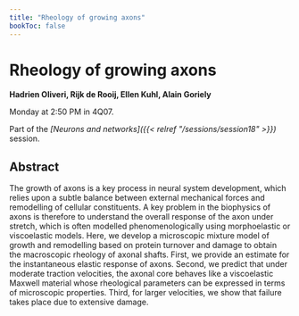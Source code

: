 ```yaml
---
title: "Rheology of growing axons"
bookToc: false
---
```


# Rheology of growing axons

**Hadrien Oliveri, Rijk de Rooij, Ellen Kuhl, Alain Goriely**

Monday at 2:50 PM in 4Q07.

Part of the *[Neurons and networks]({{< relref "/sessions/session18" >}})* session.

## Abstract

The growth of axons is a key process in neural system development, which relies upon a subtle balance between external mechanical forces and remodelling of cellular constituents. A key problem in the biophysics of axons is therefore to understand the overall response of the axon under stretch, which is often modelled phenomenologically using morphoelastic or viscoelastic models. Here, we develop a microscopic mixture model of growth and remodelling based on protein turnover and damage to obtain the macroscopic rheology of axonal shafts. First, we provide an estimate for the instantaneous elastic response of axons. Second, we predict that under moderate traction velocities, the axonal core behaves like a viscoelastic Maxwell material whose rheological parameters can be expressed in terms of microscopic properties. Third, for larger velocities, we show that failure takes place due to extensive damage.


